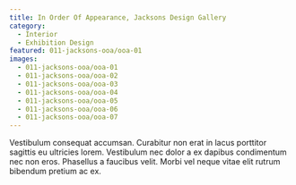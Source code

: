 ```yaml
---
title: In Order Of Appearance, Jacksons Design Gallery 
category:
  - Interior
  - Exhibition Design
featured: 011-jacksons-ooa/ooa-01
images:
  - 011-jacksons-ooa/ooa-01
  - 011-jacksons-ooa/ooa-02
  - 011-jacksons-ooa/ooa-03
  - 011-jacksons-ooa/ooa-04
  - 011-jacksons-ooa/ooa-05
  - 011-jacksons-ooa/ooa-06
  - 011-jacksons-ooa/ooa-07
---
```


Vestibulum consequat accumsan. Curabitur non erat in lacus porttitor sagittis eu ultricies lorem. Vestibulum nec dolor a ex dapibus condimentum nec non eros. Phasellus a faucibus velit. Morbi vel neque vitae elit rutrum bibendum pretium ac ex.
